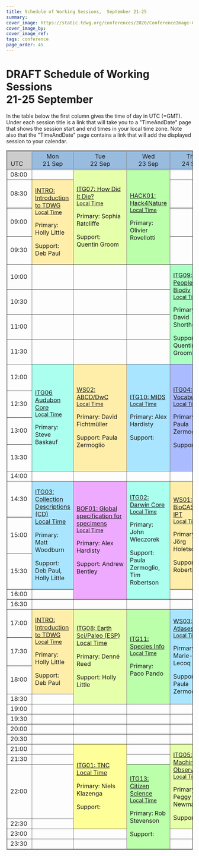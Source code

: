 ```yaml
---
title: Schedule of Working Sessions,  September 21-25
summary: 
cover_image: https://static.tdwg.org/conferences/2020/ConferenceImage-CR.jpg
cover_image_by: 
cover_image_ref: 
tags: conference
page_order: 45
---
```


# DRAFT Schedule of Working Sessions<br />21-25 September

In the table below the first column gives the time of day in UTC (=GMT). Under each session title is a link that will take you to a "TimeAndDate" page that shows the session start and end times in your local time zone.  Note also that the "TimeAndDate" page contains a link that will add the displayed session to your calendar.

<table border="1">
<thead>
<tr style="border-style: double;">
<td style="background-color: #cccccc; vertical-align: bottom;">UTC</td>
<td style="background-color: #98BBDE; text-align: center;">Mon <br /> 21 Sep</td>
<td style="background-color: #98BBDE; text-align: center;">Tue <br /> 22 Sep</td>
<td style="background-color: #98BBDE; text-align: center;">Wed <br /> 23 Sep</td>
<td style="background-color: #98BBDE; text-align: center;">Thu <br /> 24 Sep</td>
<td style="background-color: #98BBDE; text-align: center;">Fri <br /> 25 Sep</td>
</tr>
</thead>
<tbody>
<tr>
<td>08:00</td>
<td> </td>
<td style="background-color: #e6ffaa;" rowspan="4">
<p><a href="../working-sessions/#itg07:%20how%20did%20it%20die?">ITG07: How Did It Die?</a>
	<br /><span style="font-size:14px"><a href="https://www.timeanddate.com/worldclock/fixedtime.html?msg=TDWG+2020+-+ITG07%3a%20How+did+it+die?&iso=20200922T0800&p1=1440&ah=2&am=" target="_blank">Local Time</a></span></p>
<p>Primary: Sophia Ratcliffe</p>
<p>Support: Quentin Groom</p>
</td>
<td style="background-color: #bbffaa;" rowspan="4">
<p><a href="../working-sessions/#hack01:%20hack4nature">HACK01: Hack4Nature</a>
	<br /><span style="font-size:14px"><a href="https://www.timeanddate.com/worldclock/fixedtime.html?msg=TDWG+2020+-+HACK01%3a%20Hack4Nature&iso=20200923T0800&p1=1440&ah=2&am=" target="_blank">Local Time</a></span>
</p>
<p>Primary: Olivier Rovellotti</p>
</td>
<td> </td>
<td> </td>
</tr>
<tr>
<td>08:30</td>
<td style="background-color: #ffeeaa;" rowspan="3">
<p><a href="../working-sessions/#intro:%20introduction%20to%20tdwg">INTRO: Introduction to TDWG</a>
	<br /><span style="font-size:14px"><a href="https://www.timeanddate.com/worldclock/fixedtime.html?msg=TDWG+2020+-+INTRO%3a%20Introduction+to+TDWG&iso=20200921T0830&p1=1440&ah=2&am=" target="_blank">Local Time</a></span></p>
<p>Primary: Holly Little</p>
<p>Support: Deb Paul</p>
</td>
<td> </td>
<td> </td>
</tr>
<tr>
<td>09:00</td>
<td> </td>
<td> </td>
</tr>
<tr>
<td>09:30</td>
<td> </td>
<td> </td>
</tr>
<tr>
<td>10:00</td>
<td> </td>
<td> </td>
<td> </td>
<td style="background-color: #aaffc3;" rowspan="4">
<p><a href="../working-sessions/#itg09:%20people%20in%20biodiversity%20data%20task%20group">ITG09:  People in Biodiv</a>
	<br /><span style="font-size:14px"><a href="https://www.timeanddate.com/worldclock/fixedtime.html?msg=TDWG+2020+-+ITG09%3a%20People+in+Biodiversity+Data+Task+Group&iso=20200924T1000&p1=1440&ah=2&am=" target="_blank">Local Time</a></span></p>
<p>Primary: David Shorthouse</p>
<p>Support: Quentin Groom   </p>
</td>
<td> </td>
</tr>
<tr>
<td>10:30</td>
<td> </td>
<td> </td>
<td> </td>
<td> </td>
</tr>
<tr>
<td>11:00</td>
<td> </td>
<td> </td>
<td> </td>
<td> </td>
</tr>
<tr>
<td>11:30</td>
<td> </td>
<td> </td>
<td> </td>
<td> </td>
</tr>
<tr>
<td>12:00</td>
<td style="background-color: #aaffee;" rowspan="4">
<p><a href="../working-sessions/#itg06:%20audubon%20core%20maintenance%20group%20annual%20meeting">ITG06 Audubon Core</a>
	<br /><span style="font-size:14px"><a href="https://www.timeanddate.com/worldclock/fixedtime.html?msg=TDWG+2020+-+ITG06%3a%20Audubon+Core+Maintenance+Group+Annual+Meeting&iso=20200921T1200&p1=1440&ah=2&am=" target="_blank">Local Time</a></span></p>
<p>Primary: Steve Baskauf</p>
</td>
<td style="background-color: #ffeeaa;" rowspan="4">
<p><a href="../working-sessions/#ws02:%20abcd/dwc%20alignment%20working%20group">WS02: ABCD/DwC</a>
	<br /><span style="font-size:14px"><a href="https://www.timeanddate.com/worldclock/fixedtime.html?msg=TDWG+2020+-+WS02%3a%20ABCD/DwC+Alignment+Working+Group&iso=20200922T1200&p1=1440&ah=2&am=" target="_blank">Local Time</a></span></p>
<p>Primary: David Fichtmüller</p>
<p>Support: Paula Zermoglio</p>
</td>
<td style="background-color: #aae5ff;" rowspan="4">
<p><a href="../working-sessions/#itg10:%20task%20group%20on%20minimum%20information%20about%20a%20digital%20specimen%20(mids)">ITG10: MIDS</a>
	<br /><span style="font-size:14px"><a href="https://www.timeanddate.com/worldclock/fixedtime.html?msg=TDWG+2020+-+ITG10%3a%20TDWG+Task+Group+on+Minimum+Information+about+a+Digital+Specimen+(MIDS)&iso=20200923T1200&p1=1440&ah=2&am=" target="_blank">Local Time</a></span></p>
<p>Primary: Alex Hardisty</p>
<p>Support: </p>
</td>
<td style="background-color: #aabbff;" rowspan="4">
<p><a href="../working-sessions/#itg04:%20best%20practices%20for%20the%20development%20of%20vocabularies%20of%20values%20(“vocabularies”)">ITG04: Vocabularies</a>
	<br /><span style="font-size:14px"><a href="https://www.timeanddate.com/worldclock/fixedtime.html?msg=TDWG+2020+-+ITG04%3a%20Best+practices+for+development+of+vocabularies+of+values&iso=20200924T1200&p1=1440&ah=2&am=" target="_blank">Local Time</a></span></p>
<p>Primary: Paula Zermoglio</p>
<p>Support: </p>
</td>
<td style="background-color: #e6ffaa;" rowspan="4">
<p><a href="../working-sessions/#itg12:%20annotations%20interest%20group">ITG12: Annotations</a>
	<br /><span style="font-size:14px"><a href="https://www.timeanddate.com/worldclock/fixedtime.html?msg=TDWG+2020+-+ITG12%3a%20Annotations+Interest+Group&iso=20200925T1200&p1=1440&ah=2&am=" target="_blank">Local Time</a></span></p>
<p>Primary: Paul J. Morris</p>
<p>Support: James Macklin, Tim Robertson </p>
</td>
</tr>
<tr>
<td>12:30</td>
</tr>
<tr>
<td>13:00</td>
</tr>
<tr>
<td>13:30</td>
</tr>
<tr>
<td>14:00</td>
<td> </td>
<td> </td>
<td> </td>
<td> </td>
<td> </td>
</tr>
<tr>
<td>14:30</td>
<td style="background-color: #aae5ff;" rowspan="3">
<p><a href="../working-sessions/#itg03:%20collections%20descriptions%20task%20group">ITG03: Collection Descriptions (CD)
	<br /><span style="font-size:14px"><a href="https://www.timeanddate.com/worldclock/fixedtime.html?msg=TDWG+2020+-+ITG03%3a%20Collection+Descriptions+Task+Group&iso=20200921T1430&p1=1440&ah=1&am=30" target="_blank">Local Time</a></span>
</p>
<p>Primary: Matt Woodburn</p>
<p>Support: Deb Paul, Holly Little</p>
</td>
<td style="background-color: #eeaaff;" rowspan="4">
<p><a href="../working-sessions/#bof01:%20converging%20digital%20specimens%20and%20extended%20specimens%20-%20towards%20a%20global%20specification">BOF01: Global specification for specimens</a>
	<br /><span style="font-size:14px"><a href="https://www.timeanddate.com/worldclock/fixedtime.html?msg=TDWG+2020+-+BOF01%3a%20Converging+Digital+Specimens+and+Extended+specimens:+Towards+a+global+specification&iso=20200922T1430&p1=1440&ah=2&am=" target="_blank">Local Time</a></span></p>
<p>Primary: Alex Hardisty</p>
<p>Support: Andrew Bentley</p>
</td>
<td style="background-color: #aaffee;" rowspan="4">
<p><a href="../working-sessions/#itg02:%20darwin%20core%20maintenance%20group">ITG02: Darwin Core</a>
	<br /><span style="font-size:14px"><a href="https://www.timeanddate.com/worldclock/fixedtime.html?msg=TDWG+2020+-+ITG02%3a%20Darwin+Core+Maintenance+Group&iso=20200923T1430&p1=1440&ah=2&am=" target="_blank">Local Time</a></span></p>
<p>Primary: John Wieczorek</p>
<p>Support: Paula Zermoglio, Tim Robertson</p>
</td>
<td style="background-color: #ffeeaa;" rowspan="3">
<p><a href="../working-sessions/#ws01:%20capturing%20ideas%20for%20the%20future%20of%20biocase%20provider%20software%20and%20the%20gbif%20integrated%20publishing%20toolkit%20(ipt)">WS01: BioCASe &amp; IPT</a>
	<br /><span style="font-size:14px"><a href="https://www.timeanddate.com/worldclock/fixedtime.html?msg=TDWG+2020+-+WS01%3a%20Capturing+ideas+for+the+future+of+BioCASe+Provider+Software+and+the+GBIF+Integrated+Publishing+Toolkit&iso=20200924T1430&p1=1440&ah=1&am=30" target="_blank">Local Time</a></span></p>
<p>Primary: Jörg Holetschek</p>
<p>Support: Tim Robertson</p>
</td>
<td style="background-color: #ffeeaa;" rowspan="3">
<p><a href="../working-sessions/#ws01:%20capturing%20ideas%20for%20the%20future%20of%20biocase%20provider%20software%20and%20the%20gbif%20integrated%20publishing%20toolkit%20(ipt)">WS01: BioCASe &amp; IPT</a>
	<br /><span style="font-size:14px"><a href="https://www.timeanddate.com/worldclock/fixedtime.html?msg=TDWG+2020+-+WS01%3a%20Capturing+ideas+for+the+future+of+BioCASe+Provider+Software+and+the+GBIF+Integrated+Publishing+Toolkit&iso=20200925T1430&p1=1440&ah=1&am=30" target="_blank">Local Time</a></span></p>
<p>Primary: Jörg Holetschek</p>
<p>Support: Tim Robertson</p>
</td>
</tr>
<tr>
<td>15:00</td>
</tr>
<tr>
<td>15:30</td>
</tr>
<tr>
<td>16:00</td>
<td> </td>
<td> </td>
<td> </td>
</tr>
<tr>
<td>16:30</td>
<td> </td>
<td> </td>
<td> </td>
<td> </td>
<td> </td>
</tr>
<tr>
<td>17:00</td>
<td style="background-color: #ffeeaa;" rowspan="3">
<p><a href="../working-sessions/#intro:%20introduction%20to%20tdwg">INTRO: Introduction to TDWG</a>
	<br /><span style="font-size:14px"><a href="https://www.timeanddate.com/worldclock/fixedtime.html?msg=TDWG+2020+-+INTRO%3a%20Introduction+to+TDWG&iso=20200921T1700&p1=1440&ah=2&am=" target="_blank">Local Time</a></span></p>
<p>Primary: Holly Little</p>
<p>Support: Deb Paul</p>
</td>
<td style="background-color: #e6ffaa;" rowspan="4">
<p><a href="../working-sessions/#itg08:%20earth%20science%20and%20paleobiology%20interest%20group">ITG08: Earth Sci/Paleo (ESP)
	<br /><span style="font-size:14px"><a href="https://www.timeanddate.com/worldclock/fixedtime.html?msg=TDWG+2020+-+ITG08%3a%20Earth+Science+and+Paleobiology+Interest+Group&iso=20200922T1700&p1=1440&ah=2&am=" target="_blank">Local Time</a></span></p>
<p>Primary: Denné Reed</p>
<p>Support: Holly Little    </p>
</td>
<td style="background-color: #bbffaa;" rowspan="4">
<p><a href="../working-sessions/#itg11:%20species%20information%20interest%20group">ITG11: Species Info</a>
	<br /><span style="font-size:14px"><a href="https://www.timeanddate.com/worldclock/fixedtime.html?msg=TDWG+2020+-+ITG11%3a%20Species+Information+IG&iso=20200923T1700&p1=1440&ah=2&am=" target="_blank">Local Time</a></span></p>
<p>Primary: Paco Pando</p>
</td>
<td style="background-color: #aae5ff;" rowspan="4">
<p><a href="../working-sessions/#ws03:%20living%20atlases%20workshop%20for%20end%20users">WS03:Living Atlases</a>
	<br /><span style="font-size:14px"><a href="https://www.timeanddate.com/worldclock/fixedtime.html?msg=TDWG+2020+-+WS03%3a%20Living+Atlases+workshhop+for+end+users&iso=20200924T1700&p1=1440&ah=2&am=" target="_blank">Local Time</a></span></p>
<p>Pirmary: Marie-Elise Lecoq</p>
<p>Support: Paula Zermoglio </p>
</td>
<td style="background-color: #aabbff;" rowspan="4">
<p><a href="../working-sessions/#itg14:%20genomic%20biodiversity%20interest%20group">ITG14: Genomic Biodiversity</a>
	<br /><span style="font-size:14px"><a href="https://www.timeanddate.com/worldclock/fixedtime.html?msg=TDWG+2020+-+ITG14%3a%20Genomic+Biodiversity+Interest+Group&iso=20200924T1430&p1=1440&ah=2&am=" target="_blank">Local Time</a></span></p>
<p>Primary: Ramona Walls</p>
<p>Support:</p>
</td>
</tr>
<tr>
<td>17:30</td>
</tr>
<tr>
<td>18:00</td>
</tr>
<tr>
<td>18:30</td>
<td> </td>
</tr>
<tr>
<td>19:00</td>
<td> </td>
<td> </td>
<td> </td>
<td> </td>
<td> </td>
</tr>
<tr>
<td>19:30 </td>
<td> </td>
<td> </td>
<td> </td>
<td> </td>
<td> </td>
</tr>
<tr>
<td>20:00</td>
<td> </td>
<td> </td>
<td> </td>
<td> </td>
<td> </td>
</tr>
<tr>
<td>20:30</td>
<td> </td>
<td> </td>
<td> </td>
<td> </td>
<td> </td>
</tr>
<tr>
<td>21:00</td>
<td> </td>
<td style="background-color: #ffff99;" rowspan="4">
<p><a href="../working-sessions/#itg01:%20taxon%20names%20and%20concepts">ITG01: TNC <br />
  <span style="font-size:14px"><a href="https://www.timeanddate.com/worldclock/fixedtime.html?msg=TDWG+2020++%3A++Taxon+Names+and+Concepts+Interest+Group&iso=20200922T2100&p1=1440&ah=2&am=" target="_blank">Local Time</a></span></p>
<p>Primary: Niels Klazenga</p>
<p>Support:</p>
</td>
<td> </td>
<td style="background-color: #e6ffaa;" rowspan="4">
<p><a href="../working-sessions/#itg05:%20machine%20observations%20interest%20group">ITG05: Machine Observations</a>
	<br /><span style="font-size:14px"><a href="https://www.timeanddate.com/worldclock/fixedtime.html?msg=TDWG+2020+-+ITG05%3a%20Machine+Observations+Interest+Group&iso=20200924T2100&p1=1440&ah=2&am=" target="_blank">Local Time</a></span></p>
<p>Primary: Peggy Newman</p>
<p>Support: </p>
</td>
<td> </td>
</tr>
<tr>
<td>21:30</td>
<td> </td>
<td> </td>
<td> </td>
</tr>
<tr>
<td>22:00</td>
<td> </td>
<td style="background-color: #bbffaa;" rowspan="4">
<p><a href="../working-sessions/#itg13:%20citizen%20science%20interest%20group">ITG13: Citizen Science</a>
	<br /><span style="font-size:14px"><a href="https://www.timeanddate.com/worldclock/fixedtime.html?msg=TDWG+2020+-+ITG13%3a%20Citizen+Science+Interest+Group&iso=20200923T2200&p1=1440&ah=2&am=" target="_blank">Local Time</a></span></p>
<p>Primary: Rob Stevenson</p>
<p>Support: </p>
</td>
<td> </td>
</tr>
<tr>
<td>22:30</td>
<td> </td>
<td> </td>
</tr>
<tr>
<td>23:00</td>
<td> </td>
<td> </td>
<td> </td>
<td> </td>
</tr>
<tr>
<td>23:30</td>
<td> </td>
<td> </td>
<td> </td>
<td> </td>
</tr>
</tbody>
</table>

